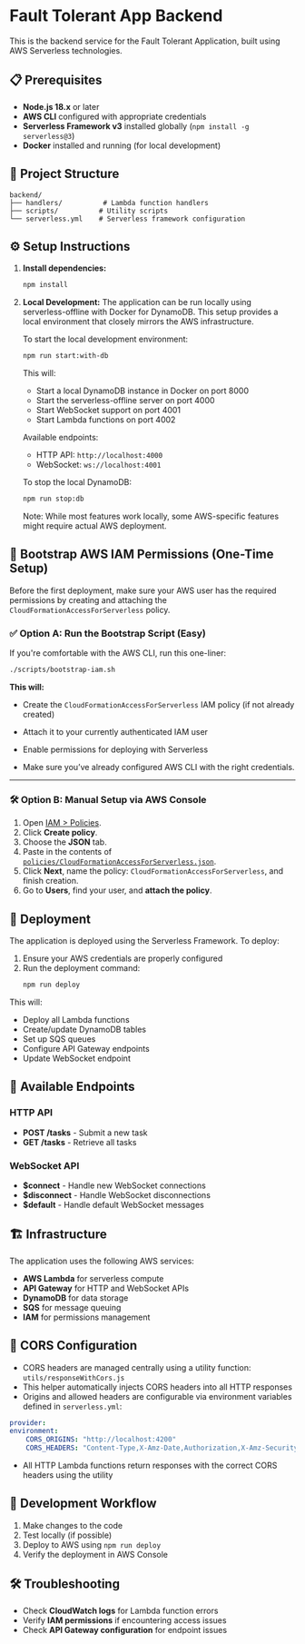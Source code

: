# Fault Tolerant App Backend

This is the backend service for the Fault Tolerant Application, built using AWS Serverless technologies.

## 📋 Prerequisites

- **Node.js 18.x** or later
- **AWS CLI** configured with appropriate credentials
- **Serverless Framework v3** installed globally (`npm install -g serverless@3`)
- **Docker** installed and running (for local development)

## 📁 Project Structure

```
backend/
├── handlers/          # Lambda function handlers
├── scripts/          # Utility scripts
└── serverless.yml    # Serverless framework configuration
```

## ⚙️ Setup Instructions

1. **Install dependencies:**
   ```bash
   npm install
   ```

2. **Local Development:**
   The application can be run locally using serverless-offline with Docker for DynamoDB. This setup provides a local environment that closely mirrors the AWS infrastructure.

   To start the local development environment:
   ```bash
   npm run start:with-db
   ```
   This will:
   - Start a local DynamoDB instance in Docker on port 8000
   - Start the serverless-offline server on port 4000
   - Start WebSocket support on port 4001
   - Start Lambda functions on port 4002

   Available endpoints:
   - HTTP API: `http://localhost:4000`
   - WebSocket: `ws://localhost:4001`

   To stop the local DynamoDB:
   ```bash
   npm run stop:db
   ```

   Note: While most features work locally, some AWS-specific features might require actual AWS deployment.

## 🔐 Bootstrap AWS IAM Permissions (One-Time Setup)

Before the first deployment, make sure your AWS user has the required permissions by creating and attaching the `CloudFormationAccessForServerless` policy.

### ✅ Option A: Run the Bootstrap Script (Easy)

If you're comfortable with the AWS CLI, run this one-liner:

```bash
./scripts/bootstrap-iam.sh
```

**This will:**
- Create the `CloudFormationAccessForServerless` IAM policy (if not already created)

- Attach it to your currently authenticated IAM user

- Enable permissions for deploying with Serverless

- Make sure you’ve already configured AWS CLI with the right credentials.

---

### 🛠️ Option B: Manual Setup via AWS Console

1. Open [IAM > Policies](https://console.aws.amazon.com/iam/home#/policies).
2. Click **Create policy**.
3. Choose the **JSON** tab.
4. Paste in the contents of [`policies/CloudFormationAccessForServerless.json`](policies/CloudFormationAccessForServerless.json).
5. Click **Next**, name the policy: `CloudFormationAccessForServerless`, and finish creation.
6. Go to **Users**, find your user, and **attach the policy**.

## 🚀 Deployment

The application is deployed using the Serverless Framework. To deploy:

1. Ensure your AWS credentials are properly configured
2. Run the deployment command:
   ```bash
   npm run deploy
   ```

This will:
- Deploy all Lambda functions
- Create/update DynamoDB tables
- Set up SQS queues
- Configure API Gateway endpoints
- Update WebSocket endpoint

## 🔌 Available Endpoints

### HTTP API
- **POST /tasks** - Submit a new task
- **GET /tasks** - Retrieve all tasks

### WebSocket API
- **$connect** - Handle new WebSocket connections
- **$disconnect** - Handle WebSocket disconnections
- **$default** - Handle default WebSocket messages

## 🏗️ Infrastructure

The application uses the following AWS services:
- **AWS Lambda** for serverless compute
- **API Gateway** for HTTP and WebSocket APIs
- **DynamoDB** for data storage
- **SQS** for message queuing
- **IAM** for permissions management

## 🧩 CORS Configuration

- CORS headers are managed centrally using a utility function: `utils/responseWithCors.js`
- This helper automatically injects CORS headers into all HTTP responses
- Origins and allowed headers are configurable via environment variables defined in `serverless.yml`:
```yaml
provider:
environment:
    CORS_ORIGINS: "http://localhost:4200"
    CORS_HEADERS: "Content-Type,X-Amz-Date,Authorization,X-Amz-Security-Token,X-Api-Key"
```
- All HTTP Lambda functions return responses with the correct CORS headers using the utility

## 🔄 Development Workflow

1. Make changes to the code
2. Test locally (if possible)
3. Deploy to AWS using `npm run deploy`
4. Verify the deployment in AWS Console

## 🛠️ Troubleshooting

- Check **CloudWatch logs** for Lambda function errors
- Verify **IAM permissions** if encountering access issues
- Check **API Gateway configuration** for endpoint issues
